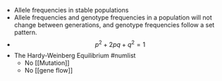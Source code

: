 - Allele frequencies in stable populations
- Allele frequencies and genotype frequencies in a population will not change between generations, and genotype frequencies follow a set pattern.
-
  $$p^2 + 2pq + q^2 = 1$$
- The Hardy-Weinberg Equilibrium #numlist
	- No [[Mutation]]
	- No [[gene flow]]